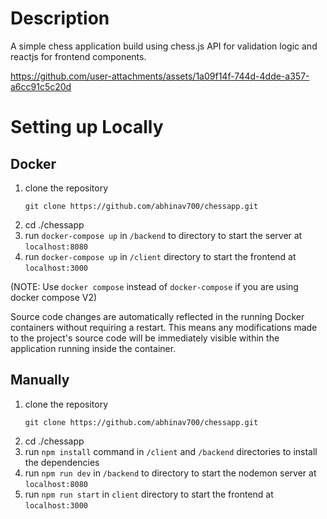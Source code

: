 # Description
A simple chess application build using chess.js API for validation logic and reactjs for frontend components.



https://github.com/user-attachments/assets/1a09f14f-744d-4dde-a357-a6cc91c5c20d


# Setting up Locally
## Docker

1) clone the repository 
    ```
    git clone https://github.com/abhinav700/chessapp.git
    ```
2) cd ./chessapp
3) run `docker-compose up` in `/backend` to directory to start the server at `localhost:8080`
4) run `docker-compose up` in `/client` directory  to start the frontend at `localhost:3000`

(NOTE: Use `docker compose` instead of `docker-compose` if you are using docker compose V2)

Source code changes are automatically reflected in the running Docker containers without requiring a restart. This means any modifications made to the project's source code will be immediately visible within the application running inside the container.

## Manually
1) clone the repository 
    ```
    git clone https://github.com/abhinav700/chessapp.git
    ```
2) cd ./chessapp
3) run `npm install` command in `/client` and `/backend` directories to install the dependencies
3) run `npm run dev` in `/backend` to directory to start the nodemon server at `localhost:8080`
4) run `npm run start` in `client` directory  to start the frontend at `localhost:3000`
